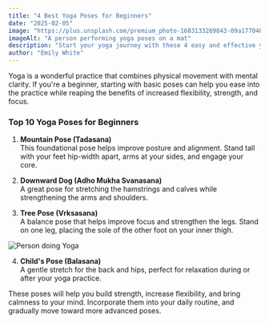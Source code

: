 ```yaml
---
title: "4 Best Yoga Poses for Beginners"
date: "2025-02-05"
image: "https://plus.unsplash.com/premium_photo-1683133269843-09a177048cef?w=250&h=250"
imageAlt: "A person performing yoga poses on a mat"
description: "Start your yoga journey with these 4 easy and effective yoga poses."
author: "Emily White"
---
```


Yoga is a wonderful practice that combines physical movement with mental clarity. If you're a beginner, starting with basic poses can help you ease into the practice while reaping the benefits of increased flexibility, strength, and focus.

### Top 10 Yoga Poses for Beginners

1. **Mountain Pose (Tadasana)**  
This foundational pose helps improve posture and alignment. Stand tall with your feet hip-width apart, arms at your sides, and engage your core.

2. **Downward Dog (Adho Mukha Svanasana)**  
A great pose for stretching the hamstrings and calves while strengthening the arms and shoulders.

3. **Tree Pose (Vrksasana)**  
A balance pose that helps improve focus and strengthen the legs. Stand on one leg, placing the sole of the other foot on your inner thigh.

![Person doing Yoga](https://example.com/yoga-pose.jpg)

4. **Child's Pose (Balasana)**  
A gentle stretch for the back and hips, perfect for relaxation during or after your yoga practice.

These poses will help you build strength, increase flexibility, and bring calmness to your mind. Incorporate them into your daily routine, and gradually move toward more advanced poses.

